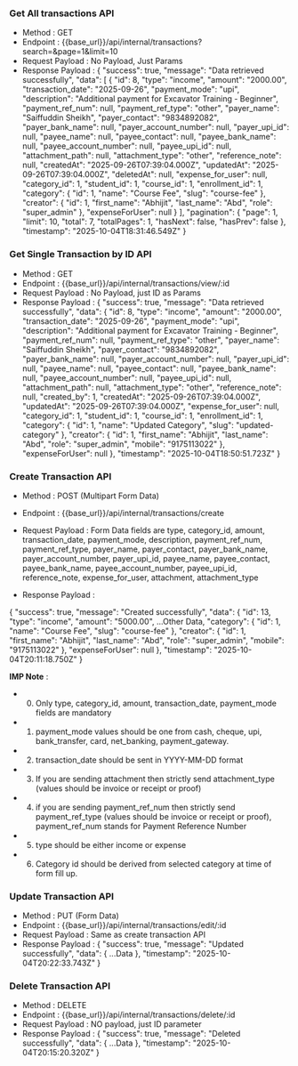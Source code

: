 ### Get All transactions API
- Method : GET
- Endpoint : {{base_url}}/api/internal/transactions?search=&page=1&limit=10
- Request Payload : No Payload, Just Params
- Response Payload :
{
    "success": true,
    "message": "Data retrieved successfully",
    "data": [
        {
            "id": 8,
            "type": "income",
            "amount": "2000.00",
            "transaction_date": "2025-09-26",
            "payment_mode": "upi",
            "description": "Additional payment for Excavator Training - Beginner",
            "payment_ref_num": null,
            "payment_ref_type": "other",
            "payer_name": "Saiffuddin Sheikh",
            "payer_contact": "9834892082",
            "payer_bank_name": null,
            "payer_account_number": null,
            "payer_upi_id": null,
            "payee_name": null,
            "payee_contact": null,
            "payee_bank_name": null,
            "payee_account_number": null,
            "payee_upi_id": null,
            "attachment_path": null,
            "attachment_type": "other",
            "reference_note": null,
            "createdAt": "2025-09-26T07:39:04.000Z",
            "updatedAt": "2025-09-26T07:39:04.000Z",
            "deletedAt": null,
            "expense_for_user": null,
            "category_id": 1,
            "student_id": 1,
            "course_id": 1,
            "enrollment_id": 1,
            "category": {
                "id": 1,
                "name": "Course Fee",
                "slug": "course-fee"
            },
            "creator": {
                "id": 1,
                "first_name": "Abhijit",
                "last_name": "Abd",
                "role": "super_admin"
            },
            "expenseForUser": null
        }
    ],
    "pagination": {
        "page": 1,
        "limit": 10,
        "total": 7,
        "totalPages": 1,
        "hasNext": false,
        "hasPrev": false
    },
    "timestamp": "2025-10-04T18:31:46.549Z"
}

### Get Single Transaction by ID API
- Method : GET
- Endpoint : {{base_url}}/api/internal/transactions/view/:id
- Request Payload : No Payload, just ID as Params
- Response Payload :
{
    "success": true,
    "message": "Data retrieved successfully",
    "data": {
        "id": 8,
        "type": "income",
        "amount": "2000.00",
        "transaction_date": "2025-09-26",
        "payment_mode": "upi",
        "description": "Additional payment for Excavator Training - Beginner",
        "payment_ref_num": null,
        "payment_ref_type": "other",
        "payer_name": "Saiffuddin Sheikh",
        "payer_contact": "9834892082",
        "payer_bank_name": null,
        "payer_account_number": null,
        "payer_upi_id": null,
        "payee_name": null,
        "payee_contact": null,
        "payee_bank_name": null,
        "payee_account_number": null,
        "payee_upi_id": null,
        "attachment_path": null,
        "attachment_type": "other",
        "reference_note": null,
        "created_by": 1,
        "createdAt": "2025-09-26T07:39:04.000Z",
        "updatedAt": "2025-09-26T07:39:04.000Z",
        "expense_for_user": null,
        "category_id": 1,
        "student_id": 1,
        "course_id": 1,
        "enrollment_id": 1,
        "category": {
            "id": 1,
            "name": "Updated Category",
            "slug": "updated-category"
        },
        "creator": {
            "id": 1,
            "first_name": "Abhijit",
            "last_name": "Abd",
            "role": "super_admin",
            "mobile": "9175113022"
        },
        "expenseForUser": null
    },
    "timestamp": "2025-10-04T18:50:51.723Z"
}


### Create Transaction API
- Method : POST (Multipart Form Data)
- Endpoint : {{base_url}}/api/internal/transactions/create
- Request Payload : Form Data fields are type, category_id, amount, transaction_date, payment_mode, 
description, payment_ref_num, payment_ref_type, payer_name, payer_contact, payer_bank_name, payer_account_number, payer_upi_id, payee_name, payee_contact, payee_bank_name, payee_account_number, payee_upi_id, reference_note, expense_for_user, attachment, attachment_type

- Response Payload :

{
    "success": true,
    "message": "Created successfully",
    "data": {
        "id": 13,
        "type": "income",
        "amount": "5000.00",
        ...Other Data,
        "category": {
            "id": 1,
            "name": "Course Fee",
            "slug": "course-fee"
        },
        "creator": {
            "id": 1,
            "first_name": "Abhijit",
            "last_name": "Abd",
            "role": "super_admin",
            "mobile": "9175113022"
        },
        "expenseForUser": null
    },
    "timestamp": "2025-10-04T20:11:18.750Z"
}



**IMP Note** :
- 0) Only type, category_id, amount, transaction_date, payment_mode fields are mandatory
- 1) payment_mode values should be one from cash, cheque, upi, bank_transfer, card, net_banking, payment_gateway.
- 2) transaction_date should be sent in YYYY-MM-DD format
- 3) If you are sending attachment then strictly send attachment_type (values should be invoice or receipt or proof)
- 4) if you are sending payment_ref_num then strictly send payment_ref_type (values should be invoice or receipt or proof), payment_ref_num stands for Payment Reference Number
- 5) type should be either income or expense
- 6) Category id should be derived from selected category at time of form fill up.


### Update Transaction API
- Method : PUT (Form Data)
- Endpoint : {{base_url}}/api/internal/transactions/edit/:id
- Request Payload : Same as create transaction API
- Response Payload : 
{
    "success": true,
    "message": "Updated successfully",
    "data": {
        ...Data
    },
    "timestamp": "2025-10-04T20:22:33.743Z"
}


### Delete Transaction API
- Method : DELETE
- Endpoint : {{base_url}}/api/internal/transactions/delete/:id
- Request Payload : NO payload, just ID parameter
- Response Payload : 
{
    "success": true,
    "message": "Deleted successfully",
    "data": {
        ...Data
    },
    "timestamp": "2025-10-04T20:15:20.320Z"
}
